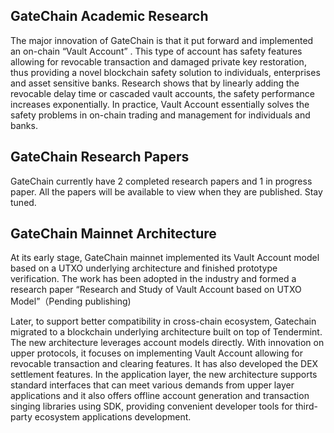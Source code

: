 

## GateChain Academic Research ##

<!--In  terms of academic research,  GateChain’s main invention is an on-chain “Vault Account”, which  has important safe features to restore lost private key and revoke  stolen asset, providing a novel  solution to blockchain asset safety for individuals,  enterprises and banks,where asset safety is sensitive.   Research shows that by linearly adding the revocable delay time and the cascaded Vault Accounts , safety increases exponentially. In practice, it can  completely solve the  blockchain asset safe storage  problems for both individual and banks.  Academic research is available to view later.-->


The major innovation of GateChain is that it put forward and implemented   an  on-chain “Vault Account” . This type of account has safety features allowing for revocable transaction and damaged private key restoration, thus providing a novel blockchain safety solution to individuals, enterprises and asset sensitive banks.  Research shows that by linearly adding the revocable delay time or cascaded vault accounts, the safety performance increases exponentially. In practice, Vault Account  essentially solves the safety problems  in on-chain trading and management  for individuals and banks.

<span id="chainarct">

## GateChain Research Papers ##

GateChain currently  have 2 completed research papers and  1 in progress paper.  All the papers will be available to view when they are published. Stay tuned.


## GateChain Mainnet Architecture ###

<!--At its early stage, GateChain mainnet  developed a UTXO underlying architecture and built the vault account model on top of it  to  verify the prototype.It also  made an academic research paper around  Vault Account based on UTXO model (will publish later).Later, to better support cross-chain ecosystem,  Gatechain migrated to  a blockchain underlying architecture built on top of Tendermint. Leveraging  account models directly  and innovation on upper layer protocols,it centers its focus on implementing the  Vault Account  that has  revocable transaction and clearing features and develops the DEX  settlement features. It builds a complete application layer and provides standard interfaces to meet a variety of demands from upper layer applications.   GateChain also offers developer tools  like offline  account generation and transaction singing libraries using SDK, making  third-party development more simple.-->

At its early stage, GateChain mainnet  implemented its Vault Account model based on a UTXO underlying architecture  and finished prototype verification. The work has been adopted in the industry and formed a research paper “Research and Study of Vault Account based on UTXO Model”（Pending publishing)

Later, to support  better compatibility in cross-chain ecosystem,  Gatechain migrated to  a blockchain underlying architecture built on top of Tendermint. The new architecture  leverages account models directly. With  innovation on upper protocols, it focuses  on implementing  Vault Account  allowing for  revocable transaction and clearing features. It has also developed  the DEX  settlement features. In the application layer, the new architecture supports standard interfaces that can meet various demands from upper layer applications and it  also offers offline  account generation and transaction singing libraries using SDK, providing convenient developer tools for third-party ecosystem applications development.

</span>

